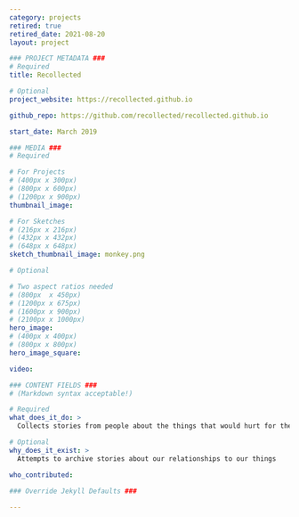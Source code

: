 ```yaml
---
category: projects
retired: true
retired_date: 2021-08-20
layout: project

### PROJECT METADATA ###
# Required
title: Recollected 

# Optional
project_website: https://recollected.github.io

github_repo: https://github.com/recollected/recollected.github.io

start_date: March 2019

### MEDIA ###
# Required

# For Projects
# (400px x 300px)
# (800px x 600px)
# (1200px x 900px)
thumbnail_image:

# For Sketches
# (216px x 216px)
# (432px x 432px)
# (648px x 648px)
sketch_thumbnail_image: monkey.png

# Optional

# Two aspect ratios needed
# (800px  x 450px)
# (1200px x 675px)
# (1600px x 900px)
# (2100px x 1000px)
hero_image:
# (400px x 400px)
# (800px x 800px)
hero_image_square:

video:

### CONTENT FIELDS ###
# (Markdown syntax acceptable!)

# Required
what_does_it_do: >
  Collects stories from people about the things that would hurt for them to lose.

# Optional
why_does_it_exist: >
  Attempts to archive stories about our relationships to our things 

who_contributed:
    
### Override Jekyll Defaults ###

---
```

